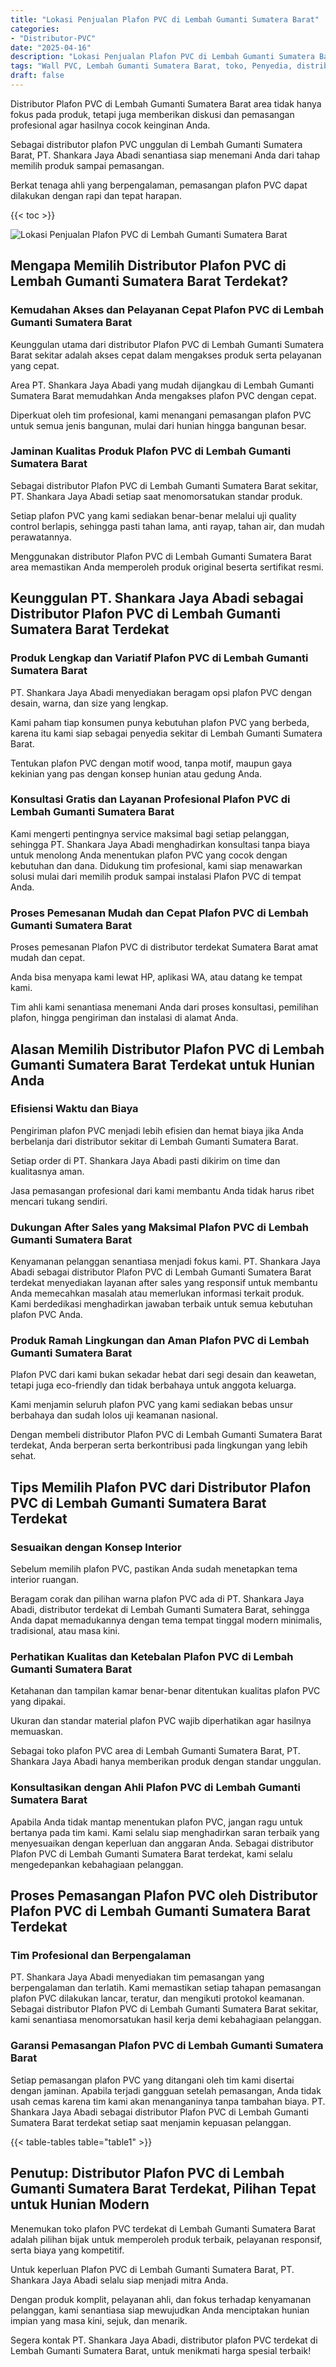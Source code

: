 ```yaml
---
title: "Lokasi Penjualan Plafon PVC di Lembah Gumanti Sumatera Barat"
categories: 
- "Distributor-PVC"
date: "2025-04-16"
description: "Lokasi Penjualan Plafon PVC di Lembah Gumanti Sumatera Barat untuk hunian, perkantoran, dan gerai. Produk unggulan, beragam motif, warna modern, beserta jasa instalasi oleh teknisi profesional serta jaminan resmi!|Layanan distribusi Plafon PVC di Lembah Gumanti Sumatera Barat untuk keperluan hunian, office, maupun toko, beserta panel unggulan dan penempatan oleh tenaga ahli profesional serta kepastian resmi.|Alternatif Plafon PVC di Lembah Gumanti Sumatera Barat yang terbukti untuk rumah, office, dan gerai, dengan produk unggulan dan instalasi dikerjakan oleh tim profesional serta jaminan resmi.|Penjualan Plafon PVC di Lembah Gumanti Sumatera Barat untuk rumah, perkantoran, dan gerai, dengan produk terbaik dan instalasi ditangani oleh tim ahli, lengkap beserta garansi resmi.}"
tags: "Wall PVC, Lembah Gumanti Sumatera Barat, toko, Penyedia, distributor"
draft: false
---
```


Distributor Plafon PVC di Lembah Gumanti Sumatera Barat area tidak hanya fokus pada produk, tetapi juga memberikan diskusi dan pemasangan profesional agar hasilnya cocok keinginan Anda.

Sebagai distributor plafon PVC unggulan di Lembah Gumanti Sumatera Barat, PT. Shankara Jaya Abadi senantiasa siap menemani Anda dari tahap memilih produk sampai pemasangan.

Berkat tenaga ahli yang berpengalaman, pemasangan plafon PVC dapat dilakukan dengan rapi dan tepat harapan.

{{< toc >}}

![Lokasi Penjualan Plafon PVC di Lembah Gumanti Sumatera Barat](/images/Distributor-PVC/Lokasi-Penjualan-Plafon-PVC-di-Lembah-Gumanti-Sumatera-Barat.png)


## Mengapa Memilih Distributor Plafon PVC di Lembah Gumanti Sumatera Barat Terdekat?

### Kemudahan Akses dan Pelayanan Cepat Plafon PVC di Lembah Gumanti Sumatera Barat

Keunggulan utama dari distributor Plafon PVC di Lembah Gumanti Sumatera Barat sekitar adalah akses cepat dalam mengakses produk serta pelayanan yang cepat.

Area PT. Shankara Jaya Abadi yang mudah dijangkau di Lembah Gumanti Sumatera Barat memudahkan Anda mengakses plafon PVC dengan cepat.

Diperkuat oleh tim profesional, kami menangani pemasangan plafon PVC untuk semua jenis bangunan, mulai dari hunian hingga bangunan besar.

### Jaminan Kualitas Produk Plafon PVC di Lembah Gumanti Sumatera Barat

Sebagai distributor Plafon PVC di Lembah Gumanti Sumatera Barat sekitar, PT. Shankara Jaya Abadi setiap saat menomorsatukan standar produk.

Setiap plafon PVC yang kami sediakan benar-benar melalui uji quality control berlapis, sehingga pasti tahan lama, anti rayap, tahan air, dan mudah perawatannya.

Menggunakan distributor Plafon PVC di Lembah Gumanti Sumatera Barat area memastikan Anda memperoleh produk original beserta sertifikat resmi.

## Keunggulan PT. Shankara Jaya Abadi sebagai Distributor Plafon PVC di Lembah Gumanti Sumatera Barat Terdekat

### Produk Lengkap dan Variatif Plafon PVC di Lembah Gumanti Sumatera Barat

PT. Shankara Jaya Abadi menyediakan beragam opsi plafon PVC dengan desain, warna, dan size yang lengkap.

Kami paham tiap konsumen punya kebutuhan plafon PVC yang berbeda, karena itu kami siap sebagai penyedia sekitar di Lembah Gumanti Sumatera Barat.

Tentukan plafon PVC dengan motif wood, tanpa motif, maupun gaya kekinian yang pas dengan konsep hunian atau gedung Anda.

### Konsultasi Gratis dan Layanan Profesional Plafon PVC di Lembah Gumanti Sumatera Barat

Kami mengerti pentingnya service maksimal bagi setiap pelanggan, sehingga PT. Shankara Jaya Abadi menghadirkan konsultasi tanpa biaya untuk menolong Anda menentukan plafon PVC yang cocok dengan kebutuhan dan dana. Didukung tim profesional, kami siap menawarkan solusi mulai dari memilih produk sampai instalasi Plafon PVC di tempat Anda.

### Proses Pemesanan Mudah dan Cepat Plafon PVC di Lembah Gumanti Sumatera Barat

Proses pemesanan Plafon PVC di distributor terdekat Sumatera Barat amat mudah dan cepat.

Anda bisa menyapa kami lewat HP, aplikasi WA, atau datang ke tempat kami.

Tim ahli kami senantiasa menemani Anda dari proses konsultasi, pemilihan plafon, hingga pengiriman dan instalasi di alamat Anda.

## Alasan Memilih Distributor Plafon PVC di Lembah Gumanti Sumatera Barat Terdekat untuk Hunian Anda

### Efisiensi Waktu dan Biaya

Pengiriman plafon PVC menjadi lebih efisien dan hemat biaya jika Anda berbelanja dari distributor sekitar di Lembah Gumanti Sumatera Barat.

Setiap order di PT. Shankara Jaya Abadi pasti dikirim on time dan kualitasnya aman.

Jasa pemasangan profesional dari kami membantu Anda tidak harus ribet mencari tukang sendiri.

### Dukungan After Sales yang Maksimal Plafon PVC di Lembah Gumanti Sumatera Barat

Kenyamanan pelanggan senantiasa menjadi fokus kami. PT. Shankara Jaya Abadi sebagai distributor Plafon PVC di Lembah Gumanti Sumatera Barat terdekat menyediakan layanan after sales yang responsif untuk membantu Anda memecahkan masalah atau memerlukan informasi terkait produk. Kami berdedikasi menghadirkan jawaban terbaik untuk semua kebutuhan plafon PVC Anda.

### Produk Ramah Lingkungan dan Aman Plafon PVC di Lembah Gumanti Sumatera Barat

Plafon PVC dari kami bukan sekadar hebat dari segi desain dan keawetan, tetapi juga eco-friendly dan tidak berbahaya untuk anggota keluarga.

Kami menjamin seluruh plafon PVC yang kami sediakan bebas unsur berbahaya dan sudah lolos uji keamanan nasional.

Dengan membeli distributor Plafon PVC di Lembah Gumanti Sumatera Barat terdekat, Anda berperan serta berkontribusi pada lingkungan yang lebih sehat.

## Tips Memilih Plafon PVC dari Distributor Plafon PVC di Lembah Gumanti Sumatera Barat Terdekat

### Sesuaikan dengan Konsep Interior

Sebelum memilih plafon PVC, pastikan Anda sudah menetapkan tema interior ruangan.

Beragam corak dan pilihan warna plafon PVC ada di PT. Shankara Jaya Abadi, distributor terdekat di Lembah Gumanti Sumatera Barat, sehingga Anda dapat memadukannya dengan tema tempat tinggal modern minimalis, tradisional, atau masa kini.

### Perhatikan Kualitas dan Ketebalan Plafon PVC di Lembah Gumanti Sumatera Barat

Ketahanan dan tampilan kamar benar-benar ditentukan kualitas plafon PVC yang dipakai.

Ukuran dan standar material plafon PVC wajib diperhatikan agar hasilnya memuaskan.

Sebagai toko plafon PVC area di Lembah Gumanti Sumatera Barat, PT. Shankara Jaya Abadi hanya memberikan produk dengan standar unggulan.

### Konsultasikan dengan Ahli Plafon PVC di Lembah Gumanti Sumatera Barat

Apabila Anda tidak mantap menentukan plafon PVC, jangan ragu untuk bertanya pada tim kami. Kami selalu siap menghadirkan saran terbaik yang menyesuaikan dengan keperluan dan anggaran Anda. Sebagai distributor Plafon PVC di Lembah Gumanti Sumatera Barat terdekat, kami selalu mengedepankan kebahagiaan pelanggan.

## Proses Pemasangan Plafon PVC oleh Distributor Plafon PVC di Lembah Gumanti Sumatera Barat Terdekat

### Tim Profesional dan Berpengalaman

PT. Shankara Jaya Abadi menyediakan tim pemasangan yang berpengalaman dan terlatih. Kami memastikan setiap tahapan pemasangan plafon PVC dilakukan lancar, teratur, dan mengikuti protokol keamanan. Sebagai distributor Plafon PVC di Lembah Gumanti Sumatera Barat sekitar, kami senantiasa menomorsatukan hasil kerja demi kebahagiaan pelanggan.

### Garansi Pemasangan Plafon PVC di Lembah Gumanti Sumatera Barat

Setiap pemasangan plafon PVC yang ditangani oleh tim kami disertai dengan jaminan. Apabila terjadi gangguan setelah pemasangan, Anda tidak usah cemas karena tim kami akan menanganinya tanpa tambahan biaya. PT. Shankara Jaya Abadi sebagai distributor Plafon PVC di Lembah Gumanti Sumatera Barat terdekat setiap saat menjamin kepuasan pelanggan.

{{< table-tables table="table1" >}}

## Penutup: Distributor Plafon PVC di Lembah Gumanti Sumatera Barat Terdekat, Pilihan Tepat untuk Hunian Modern

Menemukan toko plafon PVC terdekat di Lembah Gumanti Sumatera Barat adalah pilihan bijak untuk memperoleh produk terbaik, pelayanan responsif, serta biaya yang kompetitif.

Untuk keperluan Plafon PVC di Lembah Gumanti Sumatera Barat, PT. Shankara Jaya Abadi selalu siap menjadi mitra Anda.

Dengan produk komplit, pelayanan ahli, dan fokus terhadap kenyamanan pelanggan, kami senantiasa siap mewujudkan Anda menciptakan hunian impian yang masa kini, sejuk, dan menarik.

Segera kontak PT. Shankara Jaya Abadi, distributor plafon PVC terdekat di Lembah Gumanti Sumatera Barat, untuk menikmati harga spesial terbaik!